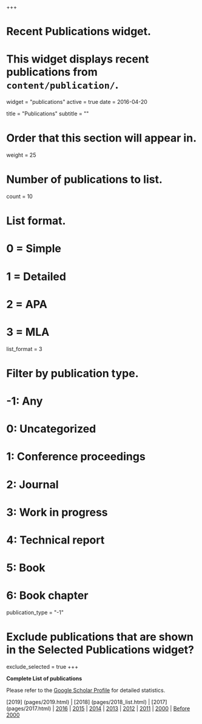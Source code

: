 +++
# Recent Publications widget.
# This widget displays recent publications from `content/publication/`.
widget = "publications"
active = true
date = 2016-04-20

title = "Publications"
subtitle = ""

# Order that this section will appear in.
weight = 25

# Number of publications to list.
count = 10

# List format.
#   0 = Simple
#   1 = Detailed
#   2 = APA
#   3 = MLA
list_format = 3

# Filter by publication type.
# -1: Any
#  0: Uncategorized
#  1: Conference proceedings
#  2: Journal
#  3: Work in progress
#  4: Technical report
#  5: Book
#  6: Book chapter
publication_type = "-1"

# Exclude publications that are shown in the Selected Publications widget?
exclude_selected = true
+++

**Complete List of publications**

Please refer to the  [Google Scholar Profile](https://scholar.google.com.au/citations?user=AEkRUQcAAAAJ) for detailed statistics.

[2019] (pages/2019.html) | [2018] (pages/2018_list.html) | [2017] (pages/2017.html) | [2016](pages/2016.html) | [2015](pages/2015.html) | [2014](pages/2014.html) | [2013](pages/2013.html) | [2012](pages/2012.html) | [2011](pages/2011.html) | [2000](pages/2000.html) | [Before 2000](pages/Pre-2000.html)





